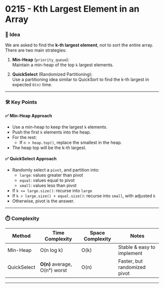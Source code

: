 # 0215 - Kth Largest Element in an Array

### 🧠 Idea  
We are asked to find the **k-th largest element**, not to sort the entire array.  
There are two main strategies:

1. **Min-Heap** (`priority_queue`):  
   Maintain a min-heap of the top `k` largest elements.

2. **QuickSelect** (Randomized Partitioning):  
   Use a partitioning idea similar to QuickSort to find the k-th largest in expected `O(n)` time.

---

### 🛠️ Key Points  

#### ✅ Min-Heap Approach
- Use a min-heap to keep the largest `k` elements.
- Push the first `k` elements into the heap.
- For the rest:
  - If `n > heap.top()`, replace the smallest in the heap.
- The heap top will be the k-th largest.

#### ✅ QuickSelect Approach
- Randomly select a `pivot`, and partition into:
  - `large`: values greater than pivot
  - `equal`: values equal to pivot
  - `small`: values less than pivot
- If `k <= large.size()`: recurse into `large`
- If `k > large.size() + equal.size()`: recurse into `small`, with adjusted `k`
- Otherwise, pivot is the answer.

---

### ⏱️ Complexity

| Method       | Time Complexity         | Space Complexity | Notes                         |
|--------------|--------------------------|------------------|-------------------------------|
| Min-Heap     | O(n log k)               | O(k)             | Stable & easy to implement    |
| QuickSelect  | **O(n)** average, O(n²) worst | O(n)        | Faster, but randomized pivot  |

---
